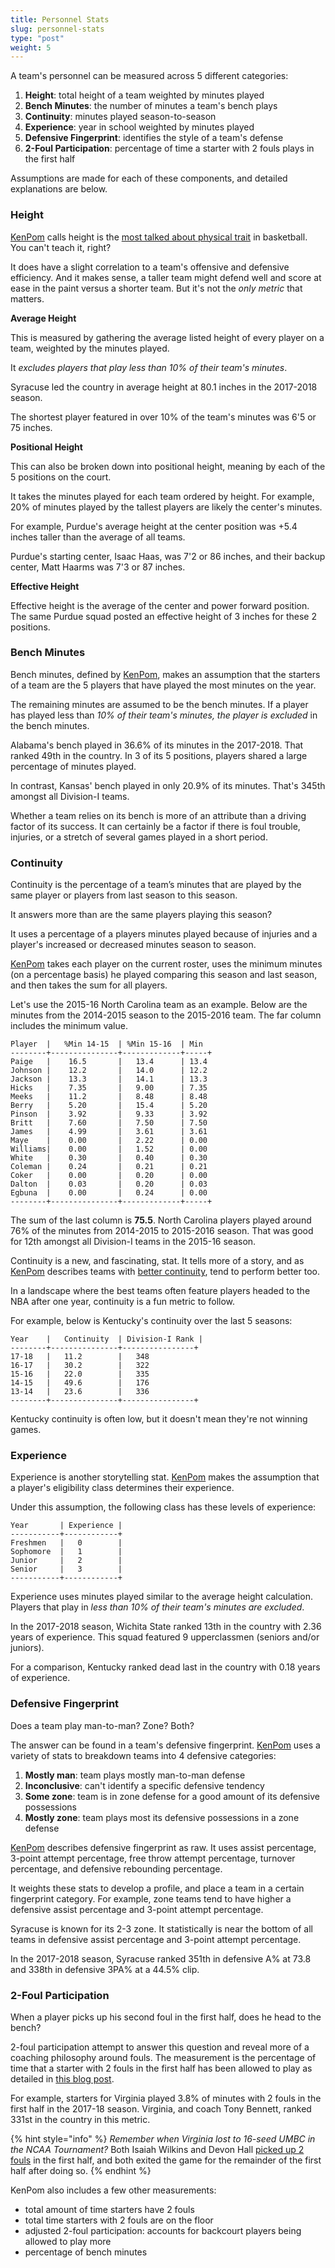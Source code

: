 ```yaml
---
title: Personnel Stats
slug: personnel-stats
type: "post"
weight: 5
---
```


A team's personnel can be measured across 5 different categories:

1. **Height**: total height of a team weighted by minutes played
2. **Bench Minutes**: the number of minutes a team's bench plays
3. **Continuity**: minutes played season-to-season
4. **Experience**: year in school weighted by minutes played
5. **Defensive Fingerprint**: identifies the style of a team's defense
6. **2-Foul Participation**: percentage of time a starter with 2 fouls plays in the first half 

Assumptions are made for each of these components, and detailed explanations are below.

### Height

[KenPom](http://kenpom.com/) calls height is the [most talked about physical trait](http://www.basketballprospectus.com/article.php?articleid=82) in basketball. You can't teach it, right?

It does have a slight correlation to a team's offensive and defensive efficiency. And it makes sense, a taller team might defend well and score at ease in the paint versus a shorter team. But it's not the _only metric_ that matters.

**Average Height**

This is measured by gathering the average listed height of every player on a team, weighted by the minutes played.

It _excludes players that play less than 10% of their team's minutes_.

Syracuse led the country in average height at 80.1 inches in the 2017-2018 season.

The shortest player featured in over 10% of the team's minutes was 6'5 or 75 inches.

**Positional Height**

This can also be broken down into positional height, meaning by each of the 5 positions on the court.

It takes the minutes played for each team ordered by height. For example, 20% of minutes played by the tallest players are likely the center's minutes.

For example, Purdue's average height at the center position was +5.4 inches taller than the average of all teams.

Purdue's starting center, Isaac Haas, was 7'2 or 86 inches, and their backup center, Matt Haarms was 7'3 or 87 inches.

**Effective Height**

Effective height is the average of the center and power forward position. The same Purdue squad posted an effective height of 3 inches for these 2 positions.

### Bench Minutes

Bench minutes, defined by [KenPom](http://kenpom.com/), makes an assumption that the starters of a team are the 5 players that have played the most minutes on the year.

The remaining minutes are assumed to be the bench minutes. If a player has played less than _10% of their team's minutes, the player is excluded_ in the bench minutes.

Alabama's bench played in 36.6% of its minutes in the 2017-2018. That ranked 49th in the country. In 3 of its 5 positions, players shared a large percentage of minutes played.

In contrast, Kansas' bench played in only 20.9% of its minutes. That's 345th amongst all Division-I teams.

Whether a team relies on its bench is more of an attribute than a driving factor of its success. It can certainly be a factor if there is foul trouble, injuries, or a stretch of several games played in a short period.

### Continuity

Continuity is the percentage of a team’s minutes that are played by the same player or players from last season to this season.

It answers more than are the same players playing this season?

It uses a percentage of a players minutes played because of injuries and a player's increased or decreased minutes season to season.

[KenPom](http://kenpom.com/) takes each player on the current roster, uses the minimum minutes \(on a percentage basis\) he played comparing this season and last season, and then takes the sum for all players.

Let's use the 2015-16 North Carolina team as an example. Below are the minutes from the 2014-2015 season to the 2015-2016 team. The far column includes the minimum value.

```text
Player  |   %Min 14-15  | %Min 15-16  | Min
--------+---------------+-------------+-----+
Paige   |    16.5       |   13.4      | 13.4
Johnson |    12.2       |   14.0      | 12.2
Jackson |    13.3       |   14.1      | 13.3
Hicks   |    7.35       |   9.00      | 7.35
Meeks   |    11.2       |   8.48      | 8.48
Berry   |    5.20       |   15.4      | 5.20
Pinson  |    3.92       |   9.33      | 3.92
Britt   |    7.60       |   7.50      | 7.50
James   |    4.99       |   3.61      | 3.61
Maye    |    0.00       |   2.22      | 0.00
Williams|    0.00       |   1.52      | 0.00
White   |    0.30       |   0.40      | 0.30
Coleman |    0.24       |   0.21      | 0.21
Coker   |    0.00       |   0.20      | 0.00
Dalton  |    0.03       |   0.20      | 0.03
Egbuna  |    0.00       |   0.24      | 0.00
--------+---------------+-------------+-----+
```

The sum of the last column is **75.5**. North Carolina players played around 76% of the minutes from 2014-2015 to 2015-2016 season. That was good for 12th amongst all Division-I teams in the 2015-16 season.

Continuity is a new, and fascinating, stat. It tells more of a story, and as [KenPom](http://kenpom.com/) describes teams with [better continuity](http://kenpom.com/blog/measuring-continuity/), tend to perform better too.

In a landscape where the best teams often feature players headed to the NBA after one year, continuity is a fun metric to follow.

For example, below is Kentucky's continuity over the last 5 seasons:

```text
Year    |   Continuity  | Division-I Rank |
--------+---------------+----------------+
17-18   |   11.2        |   348
16-17   |   30.2        |   322
15-16   |   22.0        |   335
14-15   |   49.6        |   176
13-14   |   23.6        |   336
--------+---------------+----------------+
```

Kentucky continuity is often low, but it doesn't mean they're not winning games.

### Experience

Experience is another storytelling stat. [KenPom](http://kenpom.com/) makes the assumption that a player's eligibility class determines their experience.

Under this assumption, the following class has these levels of experience:

```text
Year       | Experience |
-----------+------------+
Freshmen   |   0        |
Sophomore  |   1        |
Junior     |   2        |
Senior     |   3        |
-----------+------------+
```

Experience uses minutes played similar to the average height calculation. Players that play in _less than 10% of their team's minutes are excluded_.

In the 2017-2018 season, Wichita State ranked 13th in the country with 2.36 years of experience. This squad featured 9 upperclassmen \(seniors and/or juniors\).

For a comparison, Kentucky ranked dead last in the country with 0.18 years of experience.

### Defensive Fingerprint

Does a team play man-to-man? Zone? Both?

The answer can be found in a team's defensive fingerprint. [KenPom](http://kenpom.com/) uses a variety of stats to breakdown teams into 4 defensive categories:

1. **Mostly man**: team plays mostly man-to-man defense
2. **Inconclusive**: can't identify a specific defensive tendency
3. **Some zone**: team is in zone defense for a good amount of its defensive possessions
4. **Mostly zone**: team plays most its defensive possessions in a zone defense

[KenPom](http://kenpom.com/) describes defensive fingerprint as raw. It uses assist percentage, 3-point attempt percentage, free throw attempt percentage, turnover percentage, and defensive rebounding percentage.

It weights these stats to develop a profile, and place a team in a certain fingerprint category. For example, zone teams tend to have higher a defensive assist percentage and 3-point attempt percentage.

Syracuse is known for its 2-3 zone. It statistically is near the bottom of all teams in defensive assist percentage and 3-point attempt percentage.

In the 2017-2018 season, Syracuse ranked 351th in defensive A% at 73.8 and 338th in defensive 3PA% at a 44.5% clip.

### 2-Foul Participation 

When a player picks up his second foul in the first half, does he head to the bench? 

2-foul participation attempt to answer this question and reveal more of a coaching philosophy around fouls. The measurement is the percentage of time that a starter with 2 fouls in the first half has been allowed to play as detailed in [this blog post](https://kenpom.com/blog/introducing-2-foul-participation/). 

For example, starters for Virginia played 3.8% of minutes with 2 fouls in the first half in the 2017-18 season. Virginia, and coach Tony Bennett, ranked 331st in the country in this metric. 

{% hint style="info" %}
_Remember when Virginia lost to 16-seed UMBC in the NCAA Tournament?_ Both Isaiah Wilkins and Devon Hall [picked up 2 fouls](https://virginiasports.com/boxscore.aspx?id=3540&path=mbball) in the first half, and both exited the game for the remainder of the first half after doing so.
{% endhint %}

KenPom also includes a few other measurements: 

* total amount of time starters have 2 fouls
* total time starters with 2 fouls are on the floor 
* adjusted 2-foul participation: accounts for backcourt players being allowed to play more
* percentage of bench minutes



